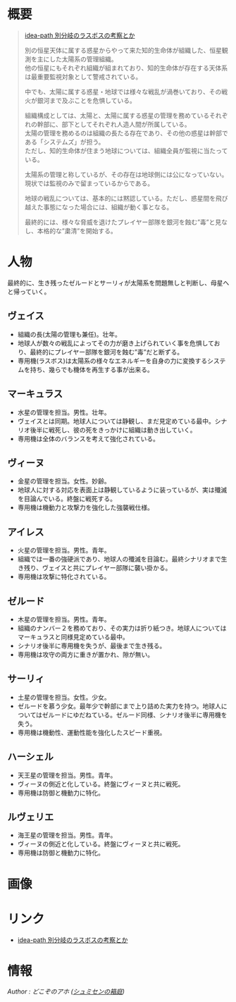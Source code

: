 
概要
======================================================================================

> [idea-path 別分岐のラスボスの考察とか](http://idea-path.appspot.com/AUMuUuc5WPKAJ1jghnGRbD)
>
>別の恒星天体に属する惑星からやって来た知的生命体が組織した、恒星観測を主にした太陽系の管理組織。  
>他の恒星にもそれぞれ組織が組まれており、知的生命体が存在する天体系は最重要監視対象として警戒されている。  
>  
>中でも、太陽に属する惑星・地球では様々な戦乱が渦巻いており、その戦火が銀河まで及ぶことを危惧している。  
>  
>組織構成としては、太陽と、太陽に属する惑星の管理を務めているそれぞれの幹部に、部下としてそれぞれ人造人間が所属している。  
>太陽の管理を務めるのは組織の長たる存在であり、その他の惑星は幹部である「システムズ」が担う。  
>ただし、知的生命体が住まう地球については、組織全員が監視に当たっている。  
>  
>太陽系の管理と称しているが、その存在は地球側には公になっていない。現状では監視のみで留まっているからである。  
>  
>地球の戦乱については、基本的には黙認している。ただし、惑星間を飛び越えた事態になった場合には、組織が動く事となる。  
>  
>最終的には、様々な脅威を退けたプレイヤー部隊を銀河を蝕む”毒”と見なし、本格的な”粛清”を開始する。  


人物
======================================================================================

最終的に、生き残ったゼルードとサーリィが太陽系を問題無しと判断し、母星へと帰っていく。

ヴェイス
-------------------------------------------

* 組織の長(太陽の管理も兼任)。壮年。
* 地球人が数々の戦乱によってその力が磨き上げられていく事を危惧しており、最終的にプレイヤー部隊を銀河を蝕む”毒”だと断ずる。
* 専用機(ラスボス)は太陽系の様々なエネルギーを自身の力に変換するシステムを持ち、幾らでも機体を再生する事が出来る。



マーキュラス
-------------------------------------------

* 水星の管理を担当。男性。壮年。
* ヴェイスとは同期。地球人については静観し、まだ見定めている最中。シナリオ後半に戦死し、彼の死をきっかけに組織は動き出していく。
* 専用機は全体のバランスを考えて強化されている。



ヴィーヌ
-------------------------------------------

* 金星の管理を担当。女性。妙齢。
* 地球人に対する対応を表面上は静観しているように装っているが、実は殲滅を目論んでいる。終盤に戦死する。
* 専用機は機動力と攻撃力を強化した強襲戦仕様。



アイレス
-------------------------------------------

* 火星の管理を担当。男性。青年。
* 組織では一番の強硬派であり、地球人の殲滅を目論む。最終シナリオまで生き残り、ヴェイスと共にプレイヤー部隊に襲い掛かる。
* 専用機は攻撃に特化されている。



ゼルード
-------------------------------------------

* 木星の管理を担当。男性。青年。
* 組織のナンバー２を務めており、その実力は折り紙つき。地球人についてはマーキュラスと同様見定めている最中。
* シナリオ後半に専用機を失うが、最後まで生き残る。
* 専用機は攻守の両方に重きが置かれ、隙が無い。



サーリィ
-------------------------------------------

* 土星の管理を担当。女性。少女。
* ゼルードを慕う少女。最年少で幹部にまで上り詰めた実力を持つ。地球人についてはゼルードにゆだねている。ゼルード同様、シナリオ後半に専用機を失う。
* 専用機は機動性、運動性能を強化したスピード重視。



ハーシェル
-------------------------------------------

* 天王星の管理を担当。男性。青年。
* ヴィーヌの側近と化している。終盤にヴィーヌと共に戦死。
* 専用機は防御と機動力に特化。



ルヴェリエ
-------------------------------------------

* 海王星の管理を担当。男性。青年。
* ヴィーヌの側近と化している。終盤にヴィーヌと共に戦死。
* 専用機は防御と機動力に特化。



画像
======================================================================================


リンク
======================================================================================

* <a href="http://idea-path.appspot.com/AUMuUuc5WPKAJ1jghnGRbD">idea-path 別分岐のラスボスの考察とか</a>



情報
======================================================================================



<footer id="ARTICLEFOOTER">
<address>
	Author : どこぞのアホ
	(<a href="http://dokozo-no-aho.jimdo.com/">シュミセンの箱庭</a>)
</address>
</footer>